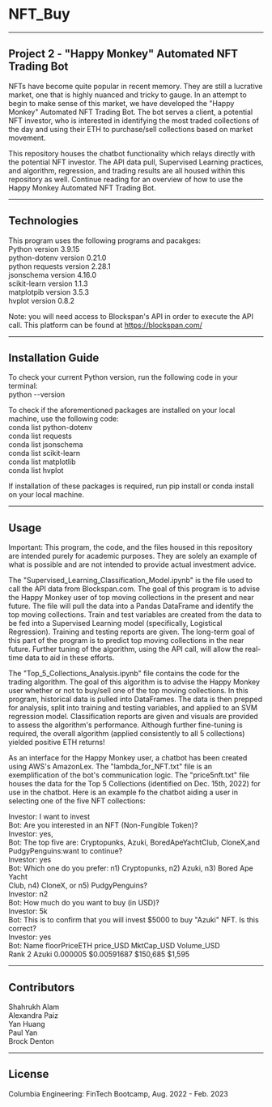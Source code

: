 # NFT_Buy

---

## Project 2 - "Happy Monkey" Automated NFT Trading Bot

NFTs have become quite popular in recent memory. They are still a lucrative market, one that is highly nuanced and tricky to gauge. In an attempt to begin to make sense of this market, we have developed the "Happy Monkey" Automated NFT Trading Bot. The bot serves a client, a potential NFT investor, who is interested in identifying the most traded collections of the day and using their ETH to purchase/sell collections based on market movement. 

This repository houses the chatbot functionality which relays directly with the potential NFT investor. The API data pull, Supervised Learning practices, and algorithm, regression, and trading results are all housed within this repository as well. Continue reading for an overview of how to use the Happy Monkey Automated NFT Trading Bot. 

---

## Technologies

This program uses the following programs and pacakges:  
Python version 3.9.15  
python-dotenv version 0.21.0  
python requests version 2.28.1  
jsonschema version 4.16.0  
scikit-learn version 1.1.3  
matplotpib version 3.5.3  
hvplot version 0.8.2  

Note: you will need access to Blockspan's API in order to execute the API call. This platform can be found at https://blockspan.com/

---

## Installation Guide

To check your current Python version, run the following code in your terminal:  
python --version   
  
To check if the aforementioned packages are installed on your local machine, use the following code:  
conda list python-dotenv  
conda list requests  
conda list jsonschema  
conda list scikit-learn  
conda list matplotlib  
conda list hvplot  

If installation of these packages is required, run pip install or conda install on your local machine. 

---

## Usage

Important: This program, the code, and the files housed in this repository are intended purely for academic purposes. They are solely an example of what is possible and are not intended to provide actual investment advice. 

The "Supervised_Learning_Classification_Model.ipynb" is the file used to call the API data from Blockspan.com. The goal of this program is to advise the Happy Monkey user of top moving collections in the present and near future. The file will pull the data into a Pandas DataFrame and identify the top moving collections. Train and test variables are created from the data to be fed into a Supervised Learning model (specifically, Logistical Regression). Training and testing reports are given. The long-term goal of this part of the program is to predict top moving collections in the near future. Further tuning of the algorithm, using the API call, will allow the real-time data to aid in these efforts. 

The "Top_5_Collections_Analysis.ipynb" file contains the code for the trading algorithm. The goal of this algorithm is to advise the Happy Monkey user whether or not to buy/sell one of the top moving collections. In this program, historical data is pulled into DataFrames. The data is then prepped for analysis, split into training and testing variables, and applied to an SVM regression model. Classification reports are given and visuals are provided to assess the algorithm's performance. Although further fine-tuning is required, the overall algorithm (applied consistently to all 5 collections) yielded positive ETH returns! 

As an interface for the Happy Monkey user, a chatbot has been created using AWS's AmazonLex. The "lambda_for_NFT.txt" file is an exemplification of the bot's communication logic. The "price5nft.txt" file houses the data for the Top 5 Collections (identified on Dec. 15th, 2022) for use in the chatbot. Here is an example fo the chatbot aiding a user in selecting one of the five NFT collections:   

Investor: I want to invest  
Bot: Are you interested in an NFT (Non-Fungible Token)?  
Investor: yes,  
Bot: The top five are: Cryptopunks, Azuki, BoredApeYachtClub,
         CloneX,and PudgyPenguins:want to continue?  
Investor: yes  
Bot: Which one do you prefer: n1) Cryptopunks, n2) Azuki, n3) Bored Ape Yacht  
     Club, n4) CloneX, or n5) PudgyPenguins?  
Investor: n2  
Bot: How much do you want to buy (in USD)?  
Investor: 5k  
Bot: This is to confirm that you will invest $5000 to buy "Azuki" NFT. Is this correct?  
Investor: yes  
Bot:  Name        floorPriceETH price_USD   MktCap_USD Volume_USD  
    Rank 2 Azuki 0.000005       $0.00591687 $150,685    $1,595  
    
---

## Contributors

Shahrukh Alam  
Alexandra Paiz  
Yan Huang  
Paul Yan  
Brock Denton  

---

## License

Columbia Engineering: FinTech Bootcamp, Aug. 2022 - Feb. 2023